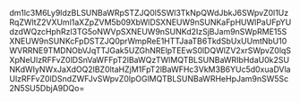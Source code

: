 dm1lc3M6Ly9ldzBLSUNBaWRpSTZJQ0l5SWl3TkNpQWdJbkJ6SWpvZ0l1UzRqZWltZ2VXUml1aXZpZVM5b09XbWlDSXNEUW9nSUNKaFpHUWlPaUFpYUdzdWQzcHphRzl3TG5oNWVpSXNEUW9nSUNKd2IzSjBJam9nSWpRME15SXNEUW9nSUNKcFpDSTZJQ0prWmpReE1HTTJaaTB6TkdSbUxUUmtNbU10WVRRNE9TMDNObVJqTTJGak5UZGhNRElpTEEwS0lDQWlZV2xrSWpvZ0lqSXpNeUlzRFFvZ0lDSnVaWFFpT2lBaWQzTWlMQTBLSUNBaWRIbHdaU0k2SUNKdWIyNWxJaXdOQ2lBZ0ltaHZjM1FpT2lBaWFHc3VkM3B6YUc5d0xuaDVlaUlzRFFvZ0lDSndZWFJvSWpvZ0lpOGlMQTBLSUNBaWRHeHpJam9nSW5Sc2N5SU5DbjA9DQo=
